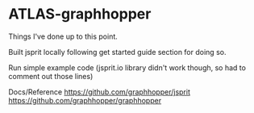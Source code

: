 # ATLAS-graphhopper

Things I've done up to this point.

Built jsprit locally following get started guide section for doing so.

Run simple example code (jsprit.io library didn't work though, so had to comment out those lines)

Docs/Reference
https://github.com/graphhopper/jsprit
https://github.com/graphhopper/graphhopper
